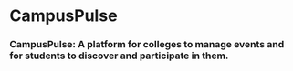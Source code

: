 # CampusPulse

### CampusPulse: A platform for colleges to manage events and for students to discover and participate in them.